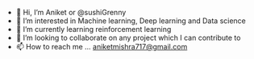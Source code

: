 - 👋 Hi, I’m Aniket or @sushiGrenny 
- 👀 I’m interested in Machine learning, Deep learning and Data science
- 🌱 I’m currently learning reinforcement learning
- 💞️ I’m looking to collaborate on any project which I can contribute to
- 📫 How to reach me ... aniketmishra717@gmail.com

<!---
sushiGrenny/sushiGrenny is a ✨ special ✨ repository because its `README.md` (this file) appears on your GitHub profile.
You can click the Preview link to take a look at your changes.
--->
